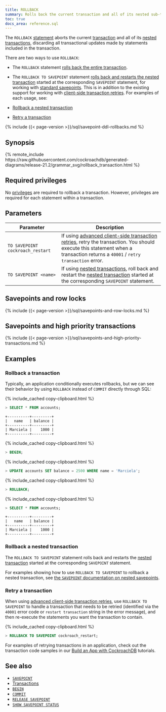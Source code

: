 ```yaml
---
title: ROLLBACK
summary: Rolls back the current transaction and all of its nested sub-transactions, discarding all transactional updates made by statements inside the transaction.
toc: true
docs_area: reference.sql
---
```


The `ROLLBACK` [statement](sql-statements.html) aborts the current [transaction](transactions.html) and all of its [nested transactions](transactions.html#nested-transactions), discarding all transactional updates made by statements included in the transaction.

There are two ways to use `ROLLBACK`:

- The `ROLLBACK` statement [rolls back the entire transaction](#rollback-a-transaction).

-  The `ROLLBACK TO SAVEPOINT` statement [rolls back and restarts the nested transaction](#rollback-a-nested-transaction) started at the corresponding `SAVEPOINT` statement, for working with [standard savepoints](savepoint.html#savepoints-for-nested-transactions).  This is in addition to the existing support for working with [client-side transaction retries](transactions.html#client-side-intervention).  For examples of each usage, see:

  - [Rollback a nested transaction](#rollback-a-nested-transaction)
  - [Retry a transaction](#retry-a-transaction)

{% include {{< page-version >}}/sql/savepoint-ddl-rollbacks.md %}

## Synopsis

<div>
{% remote_include https://raw.githubusercontent.com/cockroachdb/generated-diagrams/release-21.2/grammar_svg/rollback_transaction.html %}
</div>

## Required privileges

No [privileges](security-reference/authorization.html#managing-privileges) are required to rollback a transaction. However, privileges are required for each statement within a transaction.

## Parameters

 Parameter | Description
-----------|-------------
 `TO SAVEPOINT cockroach_restart` | If using [advanced client-side transaction retries](advanced-client-side-transaction-retries.html), retry the transaction. You should execute this statement when a transaction returns a `40001` / `retry transaction` error.
 `TO SAVEPOINT <name>` | If using [nested transactions](savepoint.html#savepoints-for-nested-transactions), roll back and restart the [nested transaction](transactions.html#nested-transactions) started at the corresponding `SAVEPOINT` statement.

## Savepoints and row locks

{% include {{< page-version >}}/sql/savepoints-and-row-locks.md %}

## Savepoints and high priority transactions

{% include {{< page-version >}}/sql/savepoints-and-high-priority-transactions.md %}

## Examples

### Rollback a transaction

Typically, an application conditionally executes rollbacks, but we can see their behavior by using `ROLLBACK` instead of `COMMIT` directly through SQL:

{% include_cached copy-clipboard.html %}
~~~ sql
> SELECT * FROM accounts;
~~~

~~~
+----------+---------+
|   name   | balance |
+----------+---------+
| Marciela |    1000 |
+----------+---------+
~~~

{% include_cached copy-clipboard.html %}
~~~ sql
> BEGIN;
~~~

{% include_cached copy-clipboard.html %}
~~~ sql
> UPDATE accounts SET balance = 2500 WHERE name = 'Marciela';
~~~

{% include_cached copy-clipboard.html %}
~~~ sql
> ROLLBACK;
~~~

{% include_cached copy-clipboard.html %}
~~~ sql
> SELECT * FROM accounts;
~~~

~~~
+----------+---------+
|   name   | balance |
+----------+---------+
| Marciela |    1000 |
+----------+---------+
~~~

### Rollback a nested transaction

The `ROLLBACK TO SAVEPOINT` statement rolls back and restarts the [nested transaction](transactions.html#nested-transactions) started at the corresponding `SAVEPOINT` statement.

For examples showing how to use `ROLLBACK TO SAVEPOINT` to rollback a nested transaction, see [the `SAVEPOINT` documentation on nested savepoints](savepoint.html#savepoints-for-nested-transactions).

### Retry a transaction

When using [advanced client-side transaction retries](advanced-client-side-transaction-retries.html), use `ROLLBACK TO SAVEPOINT` to handle a transaction that needs to be retried (identified via the `40001` error code or `restart transaction` string in the error message), and then re-execute the statements you want the transaction to contain.

{% include_cached copy-clipboard.html %}
~~~ sql
> ROLLBACK TO SAVEPOINT cockroach_restart;
~~~

For examples of retrying transactions in an application, check out the transaction code samples in our [Build an App with CockroachDB](example-apps.html) tutorials.

## See also

- [`SAVEPOINT`](savepoint.html)
- [Transactions](transactions.html)
- [`BEGIN`](begin-transaction.html)
- [`COMMIT`](commit-transaction.html)
- [`RELEASE SAVEPOINT`](release-savepoint.html)
- [`SHOW SAVEPOINT STATUS`](show-savepoint-status.html)
